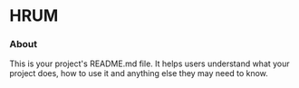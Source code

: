 HRUM
====

### About

This is your project's README.md file. It helps users understand what your
project does, how to use it and anything else they may need to know.